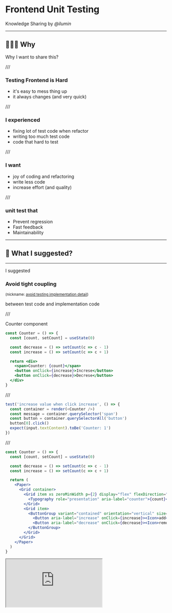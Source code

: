 # Frontend Unit Testing

Knowledge Sharing by *@ilumin*

---

## 🤷🏻‍♂️ Why

Why I want to share this?

///

### Testing Frontend is Hard

- it's easy to mess thing up
- it always changes (and very quick)

///

### I experienced

- fixing lot of test code when refactor
- writing too much test code
- code that hard to test

///

### I want

- joy of coding and refactoring
- write less code
- increase effort (and quality)

<!-- 
- so I look back in my experience 
- and research more on unit testing
- 'cause I believe good test bring joy to developer
-->

///

### unit test that

- Prevent regression
- Fast feedback
- Maintainability

---

## 🧐 What I suggested?

---

I suggested

### Avoid tight coupling

<small>(nickname: [avoid testing implementation detail](https://kentcdodds.com/blog/testing-implementation-details))</small>

between test code and implementation code

///

Counter component

```jsx [|2|4-5,8-10|9|5|2|8]
const Counter = () => {
  const [count, setCount] = useState(0)

  const decrease = () => setCount(c => c - 1)
  const increase = () => setCount(c => c + 1)

  return <div>
    <span>Counter: {count}</span>
    <button onClick={increase}>Increse</button>
    <button onClick={decrease}>Decrese</button>
  </div>
}
```

///

```js [1-7|3|4|5|6|3-6]
test('increase value when click increase', () => {
  const container = render(<Counter />)
  const message = container.querySelector('span')
  const button = container.querySelectorAll('button')
  button[0].click()
  expect(input.textContent).toBe('Counter: 1')
})
```

///

```jsx [8-20|11,15,16]
const Counter = () => {
  const [count, setCount] = useState(0)

  const decrease = () => setCount(c => c - 1)
  const increase = () => setCount(c => c + 1)

  return (
    <Paper>
      <Grid container>
        <Grid item xs zeroMinWidth p={2} display="flex" flexDirection="column" justifyContent="center" alignItem="center">
          <Typography role="presentation" aria-label="counter">{count}</Typography>
        </Grid>
        <Grid item>
          <ButtonGroup variant="contained" orientation="vertical" size="small">
            <Button aria-label="increase" onClick={increase}><Icon>add</Icon></Button>
            <Button aria-label="decrease" onClick={decrease}><Icon>remove</Icon></Button>
          </ButtonGroup>
        </Grid>
      </Grid>
    </Paper>
  )
}
```

<iframe src="https://stackblitz.com/edit/react-4blzg3?embed=1&file=demo.tsx&hideDevTools=1&hideExplorer=1&hideNavigation=1&theme=dark&view=preview" />

///

```js [3-4|5-6|8|10]
test('increase value when click increase', () => {
  const { getByRole } = render(<Counter />)
  const increase = getByRole('increase', {name: /increase/i})
  const counter = getByRole('presentation', {name: /counter/i})
  
  userEvent.click(increase)

  expect(counter.textContent).toBe(1)
})
```

///

```jsx [|10,12,13]
const Counter = () => {
  const [count, setCount] = useState(0)

  const decrease = () => setCount(c => c - 1)
  const increase = () => setCount(c => c + 1)

  return <div>
    <span>
      Counter: 
      <span role="presentation" aria-label="counter">{count}</span>
    </span>
    <button aria-label="increase" onClick={increase}>Increse</button>
    <button aria-label="decrease" onClick={decrease}>Decrese</button>
  </div>
}
```

---

I suggested

## Don't Use Snapshot Test

///

why?

- tight couple on things that easily change <!-- .element: class="fragment" -->
- snapshot file is hard to read <!-- .element: class="fragment" -->

///

if you are too lazy  
you can use `toMatchInlineSnapshot`

```jsx []
it('renders correctly', () => {
  const {getByRole} = render(<Counter />)
  const increase = getByRole('button', { 
    name: /increase/i
  })

  expect(increase.textContent).toMatchInlineSnapshot(⭐️);
});
```

test will update expected text inside the function <!-- .element: class="fragment" -->

///

If you want to verify design, use

### Visual Testing

<small>Storybook also [support](https://storybook.js.org/docs/react/writing-tests/visual-testing)</small>

---

I suggested

## Don't Mock too Much

///

### A long long time ago

There are 2 temples of unit testing  <!-- .element: class="fragment" -->

1. Temple of Jedi (London school or Mockist) <!-- .element: class="fragment" -->
2. Temple of Sith (Detroit school or Classic) <!-- .element: class="fragment" -->

<!-- 
both of them argued about the definition of how to isolate the unit of code
-->

///

### London school

prefer mock on all dependencies

<!-- 
London believe that unit is the code we are about to test
so, mock every dependencies
-->

///

### Detroit school

prefer mock on shared dependencies

<!-- 
Detroit believe that unit is the test itself because we're focusing on test behavior not the code
so, only the shared dependencies should be mock
-->

///

### Dependencies

- shared dependency
- private dependency

![](https://drek4537l1klr.cloudfront.net/khorikov/Figures/02fig03_alt.jpg)

<!-- 
shared dependency: dependency that is shared betweeb test (if it mutate, it effect others)
private dependency: dependency that doesn't share
-->

///

Shared dependency in Frontend

- API
- Cookie

///

### Mock API?

```txt
├─ Component
|  ├─ Redux
|  |  ├─ Saga
|  |  |  ├─ Fetch
|  |  |  |  ├─ API Call
```

///

### MSW

Mock Service Worker

///

```jsx [|10-17|12|15|10|4-8|6|7|16]
const GreetingLoader = () => {
  const [greeting, setGreeting] = useState('')

  const loadGreetingForInput = async event => {
    event.preventDefault()
    const { data } = await loadGreeting(event.target.elements.name.value)
    setGreeting(data.greeting)
  }
  return (
    <form onSubmit={loadGreetingForInput}>
      <label htmlFor="name">
        <input id="name" />
        Name
      </label>
      <button type="submit">Load Greeting</button>
      <div aria-label="greeting">{greeting}</div>
    </form>
  )
}
```

///

```jsx [|2|3-6|7-9]
test('loads greetings on click', async () => {
  render(<GreetingLoader />)
  const nameInput = screen.getByLabelText(/name/i)
  const loadButton = screen.getByText(/load/i)
  userEvent.type(nameInput, 'Mary')
  userEvent.click(loadButton)
  await waitFor(() =>
    expect(screen.getByLabelText(/greeting/i)).toHaveTextContent('Hello Mary'),
  )
})
```

///

```jsx [|1-8|5-7|6|10-12|14-23|15|16-19|20-22]
import {rest} from 'msw'
import {setupServer} from 'msw/node'

const server = setupServer(
  rest.post('/greeting', (req, res, ctx) => 
    res(ctx.json({data: {greeting: `Hello ${req.body.subject}`}}))
  ),
)

beforeAll(() => server.listen())
afterAll(() => server.close())
afterEach(() => server.resetHandlers())

test('loads greetings on click', async () => {
  render(<GreetingLoader />)
  const nameInput = screen.getByLabelText(/name/i)
  const loadButton = screen.getByText(/load/i)
  userEvent.type(nameInput, 'Mary')
  userEvent.click(loadButton)
  await waitFor(() =>
    expect(screen.getByLabelText(/greeting/i)).toHaveTextContent('Hello Mary'),
  )
})
```

---

## 🙋 Question?

---

## ⏳ What's Next?

- [feedback](https://forms.gle/8NjQhZNQWvSB3nvJ6)
- unit testing with Storybook (unit and integrate level)

---

## 📚 Resources

- [Manning, Micro Frontend in Action](https://www.manning.com/books/micro-frontends-in-action)
- [Kent C. Dodds, Avoid the Test User](https://kentcdodds.com/blog/avoid-the-test-user)
- [Kent C. Dodds, Testing Implementation Details](https://kentcdodds.com/blog/testing-implementation-details)
